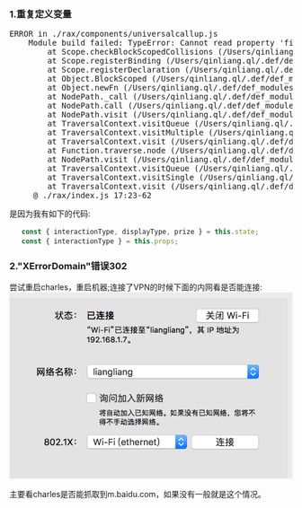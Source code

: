 ### 1.重复定义变量
<pre>
ERROR in ./rax/components/universalcallup.js
    Module build failed: TypeError: Cannot read property 'file' of undefined
        at Scope.checkBlockScopedCollisions (/Users/qinliang.ql/.def/def_modules/.builders/@ali/builder-rax/node_modules/_babel-traverse@6.26.0@babel-traverse/lib/scope/index.js:398:22)
        at Scope.registerBinding (/Users/qinliang.ql/.def/def_modules/.builders/@ali/builder-rax/node_modules/_babel-traverse@6.26.0@babel-traverse/lib/scope/index.js:592:16)
        at Scope.registerDeclaration (/Users/qinliang.ql/.def/def_modules/.builders/@ali/builder-rax/node_modules/_babel-traverse@6.26.0@babel-traverse/lib/scope/index.js:496:14)
        at Object.BlockScoped (/Users/qinliang.ql/.def/def_modules/.builders/@ali/builder-rax/node_modules/_babel-traverse@6.26.0@babel-traverse/lib/scope/index.js:244:28)
        at Object.newFn (/Users/qinliang.ql/.def/def_modules/.builders/@ali/builder-rax/node_modules/_babel-traverse@6.26.0@babel-traverse/lib/visitors.js:318:17)
        at NodePath._call (/Users/qinliang.ql/.def/def_modules/.builders/@ali/builder-rax/node_modules/_babel-traverse@6.26.0@babel-traverse/lib/path/context.js:76:18)
        at NodePath.call (/Users/qinliang.ql/.def/def_modules/.builders/@ali/builder-rax/node_modules/_babel-traverse@6.26.0@babel-traverse/lib/path/context.js:44:14)
        at NodePath.visit (/Users/qinliang.ql/.def/def_modules/.builders/@ali/builder-rax/node_modules/_babel-traverse@6.26.0@babel-traverse/lib/path/context.js:105:12)
        at TraversalContext.visitQueue (/Users/qinliang.ql/.def/def_modules/.builders/@ali/builder-rax/node_modules/_babel-traverse@6.26.0@babel-traverse/lib/context.js:150:16)
        at TraversalContext.visitMultiple (/Users/qinliang.ql/.def/def_modules/.builders/@ali/builder-rax/node_modules/_babel-traverse@6.26.0@babel-traverse/lib/context.js:103:17)
        at TraversalContext.visit (/Users/qinliang.ql/.def/def_modules/.builders/@ali/builder-rax/node_modules/_babel-traverse@6.26.0@babel-traverse/lib/context.js:190:19)
        at Function.traverse.node (/Users/qinliang.ql/.def/def_modules/.builders/@ali/builder-rax/node_modules/_babel-traverse@6.26.0@babel-traverse/lib/index.js:114:17)
        at NodePath.visit (/Users/qinliang.ql/.def/def_modules/.builders/@ali/builder-rax/node_modules/_babel-traverse@6.26.0@babel-traverse/lib/path/context.js:115:19)
        at TraversalContext.visitQueue (/Users/qinliang.ql/.def/def_modules/.builders/@ali/builder-rax/node_modules/_babel-traverse@6.26.0@babel-traverse/lib/context.js:150:16)
        at TraversalContext.visitSingle (/Users/qinliang.ql/.def/def_modules/.builders/@ali/builder-rax/node_modules/_babel-traverse@6.26.0@babel-traverse/lib/context.js:108:19)
        at TraversalContext.visit (/Users/qinliang.ql/.def/def_modules/.builders/@ali/builder-rax/node_modules/_babel-traverse@6.26.0@babel-traverse/lib/context.js:192:19)
     @ ./rax/index.js 17:23-62
</pre>
是因为我有如下的代码:
```js
   const { interactionType, displayType, prize } = this.state;
   const { interactionType } = this.props;
```

### 2."XErrorDomain"错误302
尝试重启charles，重启机器;连接了VPN的时候下面的内网看是否能连接:
![](./images/net.png)

主要看charles是否能抓取到m.baidu.com，如果没有一般就是这个情况。

